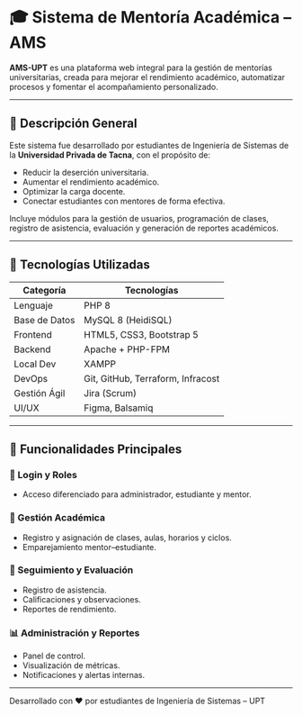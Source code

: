 # 🎓 Sistema de Mentoría Académica – AMS

**AMS-UPT** es una plataforma web integral para la gestión de mentorías universitarias, creada para mejorar el rendimiento académico, automatizar procesos y fomentar el acompañamiento personalizado.

---

## 📘 Descripción General

Este sistema fue desarrollado por estudiantes de Ingeniería de Sistemas de la **Universidad Privada de Tacna**, con el propósito de:

- Reducir la deserción universitaria.
- Aumentar el rendimiento académico.
- Optimizar la carga docente.
- Conectar estudiantes con mentores de forma efectiva.

Incluye módulos para la gestión de usuarios, programación de clases, registro de asistencia, evaluación y generación de reportes académicos.

---

## 🧪 Tecnologías Utilizadas

| Categoría       | Tecnologías                           |
|------------------|----------------------------------------|
| Lenguaje         | PHP 8                                  |
| Base de Datos    | MySQL 8 (HeidiSQL)                     |
| Frontend         | HTML5, CSS3, Bootstrap 5               |
| Backend          | Apache + PHP-FPM                       |
| Local Dev        | XAMPP                                  |
| DevOps           | Git, GitHub, Terraform, Infracost      |
| Gestión Ágil     | Jira (Scrum)                           |
| UI/UX            | Figma, Balsamiq                        |

---

## 🚀 Funcionalidades Principales

### 🔐 Login y Roles
- Acceso diferenciado para administrador, estudiante y mentor.

### 📅 Gestión Académica
- Registro y asignación de clases, aulas, horarios y ciclos.
- Emparejamiento mentor–estudiante.

### 🎯 Seguimiento y Evaluación
- Registro de asistencia.
- Calificaciones y observaciones.
- Reportes de rendimiento.

### 📊 Administración y Reportes
- Panel de control.
- Visualización de métricas.
- Notificaciones y alertas internas.

---

Desarrollado con ❤️ por estudiantes de Ingeniería de Sistemas – UPT
